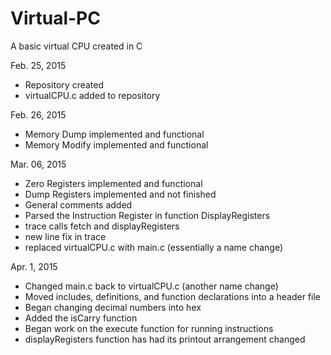 # Virtual-PC
A basic virtual CPU created in C

Feb. 25, 2015
 - Repository created
 - virtualCPU.c added to repository

Feb. 26, 2015
 - Memory Dump implemented and functional
 - Memory Modify implemented and functional

Mar. 06, 2015
 - Zero Registers implemented and functional
 - Dump Registers implemented and not finished
 - General comments added
 - Parsed the Instruction Register in function DisplayRegisters
 - trace calls fetch and displayRegisters
 - new line fix in trace
 - replaced virtualCPU.c with main.c (essentially a name change)

Apr. 1, 2015
 - Changed main.c back to virtualCPU.c (another name change)
 - Moved includes, definitions, and function declarations into a header file
 - Began changing decimal numbers into hex
 - Added the isCarry function
 - Began work on the execute function for running instructions
 - displayRegisters function has had its printout arrangement changed
